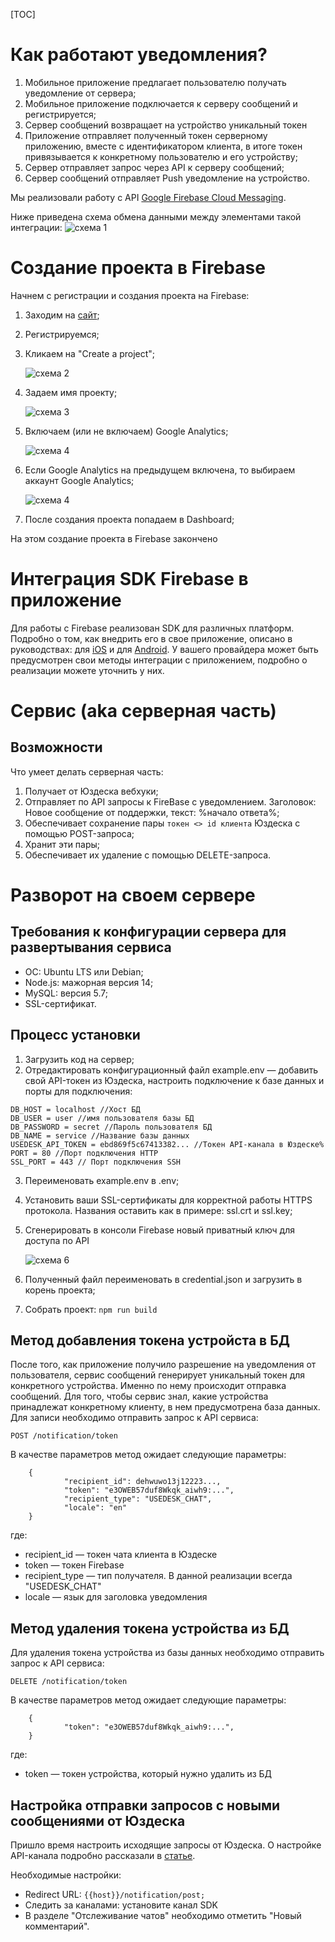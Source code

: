 [TOC]



# Как работают уведомления?

1. Мобильное приложение предлагает пользователю получать уведомление от сервера;
2. Мобильное приложение подключается к серверу сообщений и регистрируется;
3. Сервер сообщений возвращает на устройство уникальный токен
4. Приложение отправляет полученный токен серверному приложению, вместе с идентификатором клиента, в итоге токен привязывается к конкретному пользователю и его устройству;
5. Сервер отправляет запрос через API к серверу сообщений;
6. Сервер сообщений отправляет Push уведомление на устройство.

Мы реализовали работу с API [Google Firebase Cloud Messaging](https://firebase.google.com/docs/cloud-messaging).

Ниже приведена схема обмена данными между элементами такой интеграции: 
![схема 1](docs/images/1.png)


# Создание проекта в Firebase

Начнем с регистрации и создания проекта на Firebase:

1. Заходим на [сайт](https://console.firebase.google.com);

2. Регистрируемся;

3. Кликаем на "Create a project";

   ![схема 2](docs/images/2.png)

4. Задаем имя проекту;

   ![схема 3](docs/images/3.png)

5. Включаем (или не включаем) Google Analytics;

   ![схема 4](docs/images/4.png)

6. Если Google Analytics на предыдущем включена, то выбираем аккаунт Google Analytics;

   ![схема 4](docs/images/5.png)

7. После создания проекта попадаем в Dashboard;

На этом создание проекта в Firebase закончено

# Интеграция SDK Firebase в приложение

Для работы с Firebase реализован SDK для различных платформ. Подробно о том, как внедрить его в свое приложение, описано в руководствах: для [iOS](https://firebase.google.com/docs/cloud-messaging/ios/client) и для [Android](https://firebase.google.com/docs/cloud-messaging/android/client). У вашего провайдера может быть предусмотрен свои методы интеграции с приложением, подробно о реализации можете уточнить у них. 

# Сервис (aka серверная часть)

## Возможности

Что умеет делать серверная часть: 

1. Получает от Юздеска вебхуки;
2. Отправляет по API запросы к FireBase с уведомлением. Заголовок: Новое сообщение от поддержки, текст: %начало ответа%;
3. Обеспечивает сохранение пары `токен <> id клиента` Юздеска с помощью POST-запроса;
4. Хранит эти пары;
5. Обеспечивает их удаление с помощью DELETE-запроса.

# Разворот на своем сервере

## Требования к конфигурации сервера для развертывания сервиса

- ОС: Ubuntu LTS или Debian;
- Node.js: мажорная версия 14;
- MySQL: версия 5.7;
- SSL-сертификат.

## Процесс установки

1. Загрузить код на сервер;
2. Отредактировать конфигурационный файл example.env — добавить свой API-токен из Юздеска, настроить подключение к базе данных и порты для подключения:  

```
DB_HOST = localhost //Хост БД
DB_USER = user //имя пользователя базы БД
DB_PASSWORD = secret //Пароль пользователя БД
DB_NAME = service //Название базы данных 
USEDESK_API_TOKEN = ebd869f5c67413382... //Токен API-канала в Юздеске%
PORT = 80 //Порт подключения HTTP
SSL_PORT = 443 // Порт подключения SSH
```

3. Переименовать example.env в .env;

4. Установить ваши SSL-сертификаты для корректной работы HTTPS протокола. Названия оставить как в примере: ssl.crt и ssl.key;

5. Сгенерировать в консоли Firebase новый приватный ключ для доступа по API

   ![схема 6](docs/images/6.png)

6. Полученный файл переименовать в credential.json и загрузить в корень проекта;

7. Собрать проект:   `npm run build`

## Метод добавления токена устройста в БД  
После того, как приложение получило разрешение на уведомления от пользователя, сервис сообщений генерирует уникальный токен для конкретного устройства. Именно по нему происходит отправка сообщений. Для того, чтобы сервис знал, какие устройства принадлежат конкретному клиенту, в нем предусмотрена база данных. Для записи необходимо отправить запрос к API сервиса:

`POST /notification/token`   

В качестве параметров метод ожидает следующие параметры:  

```
    {
            "recipient_id": dehwuwo13j12223...,
            "token": "e3OWEB57duf8Wkqk_aiwh9:...",
            "recipient_type": "USEDESK_CHAT",
            "locale": "en"
    }
```

где:

- recipient_id — токен чата клиента в Юздеске  
- token — токен Firebase  
- recipient_type — тип получателя. В данной реализации всегда "USEDESK_CHAT"  
- locale — язык для заголовка уведомления

## Метод удаления токена устройства из БД

Для удаления токена устройства из базы данных необходимо отправить запрос к API сервиса: 

`DELETE /notification/token`

В качестве параметров метод ожидает следующие параметры:  

```
    {
            "token": "e3OWEB57duf8Wkqk_aiwh9:...",
    }
```

где:  

- token — токен устройства, который нужно удалить из БД
  
## Настройка отправки запросов с новыми сообщениями от Юздеска

Пришло время настроить исходящие запросы от Юздеска. О настройке API-канала подробно рассказали в [статье](https://docs.usedesk.ru/article/10167). 
    
Необходимые настройки:
    
- Redirect URL:  `{{host}}/notification/post;`
- Следить за каналами: установите канал SDK
- В разделе "Отслеживание чатов" необходимо отметить "Новый комментарий".